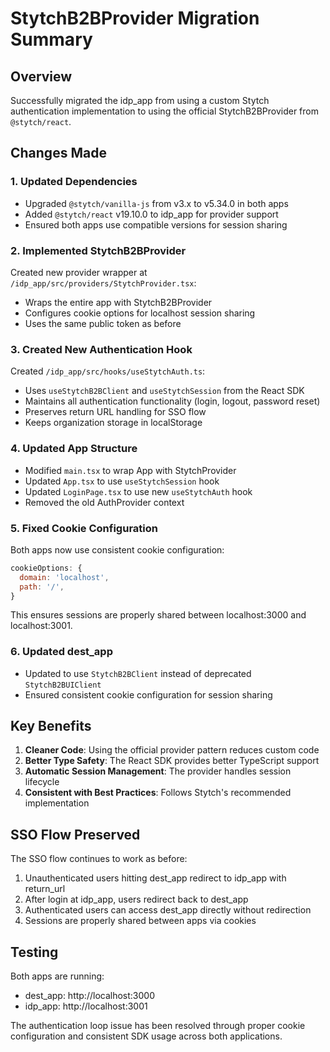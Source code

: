 # StytchB2BProvider Migration Summary

## Overview
Successfully migrated the idp_app from using a custom Stytch authentication implementation to using the official StytchB2BProvider from `@stytch/react`.

## Changes Made

### 1. Updated Dependencies
- Upgraded `@stytch/vanilla-js` from v3.x to v5.34.0 in both apps
- Added `@stytch/react` v19.10.0 to idp_app for provider support
- Ensured both apps use compatible versions for session sharing

### 2. Implemented StytchB2BProvider
Created new provider wrapper at `/idp_app/src/providers/StytchProvider.tsx`:
- Wraps the entire app with StytchB2BProvider
- Configures cookie options for localhost session sharing
- Uses the same public token as before

### 3. Created New Authentication Hook
Created `/idp_app/src/hooks/useStytchAuth.ts`:
- Uses `useStytchB2BClient` and `useStytchSession` from the React SDK
- Maintains all authentication functionality (login, logout, password reset)
- Preserves return URL handling for SSO flow
- Keeps organization storage in localStorage

### 4. Updated App Structure
- Modified `main.tsx` to wrap App with StytchProvider
- Updated `App.tsx` to use `useStytchSession` hook
- Updated `LoginPage.tsx` to use new `useStytchAuth` hook
- Removed the old AuthProvider context

### 5. Fixed Cookie Configuration
Both apps now use consistent cookie configuration:
```javascript
cookieOptions: {
  domain: 'localhost',
  path: '/',
}
```
This ensures sessions are properly shared between localhost:3000 and localhost:3001.

### 6. Updated dest_app
- Updated to use `StytchB2BClient` instead of deprecated `StytchB2BUIClient`
- Ensured consistent cookie configuration for session sharing

## Key Benefits

1. **Cleaner Code**: Using the official provider pattern reduces custom code
2. **Better Type Safety**: The React SDK provides better TypeScript support
3. **Automatic Session Management**: The provider handles session lifecycle
4. **Consistent with Best Practices**: Follows Stytch's recommended implementation

## SSO Flow Preserved

The SSO flow continues to work as before:
1. Unauthenticated users hitting dest_app redirect to idp_app with return_url
2. After login at idp_app, users redirect back to dest_app
3. Authenticated users can access dest_app directly without redirection
4. Sessions are properly shared between apps via cookies

## Testing

Both apps are running:
- dest_app: http://localhost:3000
- idp_app: http://localhost:3001

The authentication loop issue has been resolved through proper cookie configuration and consistent SDK usage across both applications.